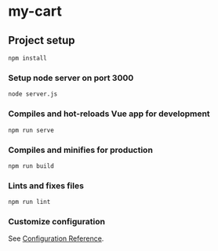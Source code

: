 # my-cart

## Project setup

```
npm install
```

### Setup node server on port 3000

```
node server.js
```

### Compiles and hot-reloads Vue app for development

```
npm run serve
```

### Compiles and minifies for production

```
npm run build
```

### Lints and fixes files

```
npm run lint
```

### Customize configuration

See [Configuration Reference](https://cli.vuejs.org/config/).
